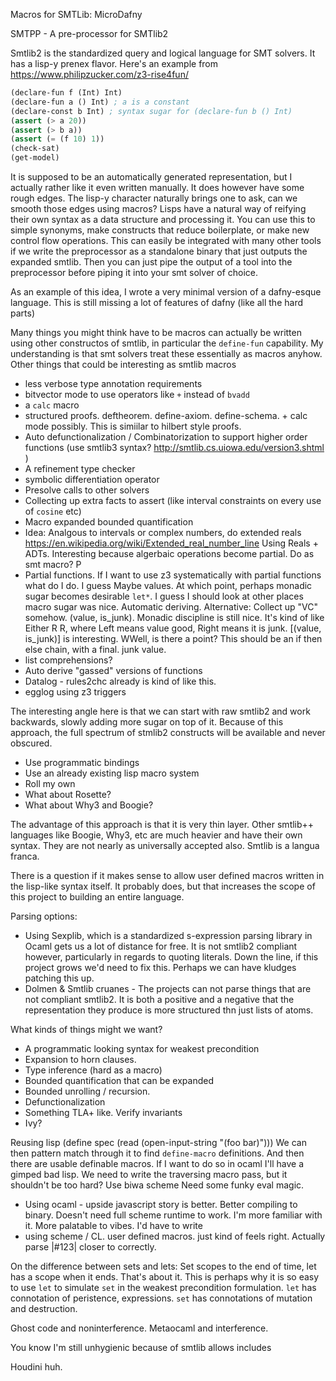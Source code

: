 
Macros for SMTLib: MicroDafny




SMTPP - A pre-processor for SMTlib2

Smtlib2 is the standardized query and logical language for SMT solvers. It has a lisp-y prenex flavor. Here's an example from <https://www.philipzucker.com/z3-rise4fun/>

```lisp
(declare-fun f (Int) Int)
(declare-fun a () Int) ; a is a constant
(declare-const b Int) ; syntax sugar for (declare-fun b () Int)
(assert (> a 20))
(assert (> b a))
(assert (= (f 10) 1))
(check-sat)
(get-model)
```

It is supposed to be an automatically generated representation, but I actually rather like it even written manually. It does however have some rough edges. The lisp-y character naturally brings one to ask, can we smooth those edges using macros? Lisps have a natural way of reifying their own syntax as a data structure and processing it. You can use this to simple synonyms, make constructs that reduce boilerplate, or make new control flow operations. This can easily be integrated with many other tools if we write the preprocessor as a standalone binary that just outputs the expanded smtlib. Then you can just pipe the output of a tool into the preprocessor before piping it into your smt solver of choice.


As an example of this idea, I wrote a very minimal version of a dafny-esque language. This is still missing a lot of features of dafny (like all the hard parts)

Many things you might think have to be macros can actually be written using other constructos of smtlib, in particular the `define-fun` capability. My understanding is that smt solvers treat these essentially as macros anyhow. Other things that could be interesting as smtlib macros
- less verbose type annotation requirements
- bitvector mode to use operators like `+` instead of `bvadd`
- a `calc` macro
- structured proofs. deftheorem. define-axiom. define-schema. + calc mode possibly. This is simiilar to hilbert style proofs.
- Auto defunctionalization / Combinatorization to support higher order functions (use smtlib3 syntax? <http://smtlib.cs.uiowa.edu/version3.shtml> )
- A refinement type checker
- symbolic differentiation operator
- Presolve calls to other solvers
- Collecting up extra facts to assert (like interval constraints on every use of `cosine` etc)
- Macro expanded bounded quantification
- Idea: Analgous to intervals or complex numbers, do extended reals <https://en.wikipedia.org/wiki/Extended_real_number_line> Using Reals + ADTs. Interesting because algerbaic operations become partial. Do as smt macro? P
- Partial functions. If I want to use z3 systematically with partial functions what do I do. I guess Maybe values. At which point, perhaps monadic sugar becomes desirable `let*`. I guess I should look at other places macro sugar was nice.  Automatic deriving.  Alternative: Collect up "VC" somehow. (value, is_junk). Monadic discipline is still nice. It's kind of like Either R R, where Left means value good, Right means it is junk. [(value, is_junk)] is interesting. WWell, is there a point? This should be an if then else chain, with a final.
 junk value.
- list comprehensions?
- Auto derive "gassed" versions of functions
- Datalog - rules2chc already is kind of like this.
- egglog using z3 triggers


The interesting angle here is that we can start with raw smtlib2 and work backwards, slowly adding more sugar on top of it. Because of this approach, the full spectrum of stmlib2 constructs will be available and never obscured.

- Use programmatic bindings
- Use an already existing lisp macro system
- Roll my own
- What about Rosette?
- What about Why3 and Boogie?

The advantage of this approach is that it is very thin layer. Other smtlib++ languages like Boogie, Why3, etc are much heavier and have their own syntax. They are not nearly as universally accepted also. Smtlib is a langua franca.



There is a question if it makes sense to allow user defined macros written in the lisp-like syntax itself. It probably does, but that increases the scope of this project to building an entire language.


Parsing options:
- Using Sexplib, which is a standardized s-expression parsing library in Ocaml gets us a lot of distance for free. It is not smtlib2 compliant however, particularly in regards to quoting literals. Down the line, if this project grows we'd need to fix this. Perhaps we can have kludges patching this up.
- Dolmen & Smtlib cruanes - The projects can not parse things that are not compliant smtlib2. It is both a positive and a negative that the representation they produce is more structured thn just lists of atoms.

What kinds of things might we want?
- A programmatic looking syntax for weakest precondition
- Expansion to horn clauses.
- Type inference (hard as a macro)
- Bounded quantification that can be expanded
- Bounded unrolling / recursion. 
- Defunctionalization
- Something TLA+ like. Verify invariants
- Ivy?


Reusing lisp
(define spec (read (open-input-string "(foo bar)")))
We can then pattern match through it to find `define-macro` definitions.
And then there are usable definable macros. If I want to do so in ocaml I'll have a gimped bad lisp.
We need to write the traversing macro pass, but it shouldn't be too hard?
Use biwa scheme
Need some funky eval magic.



- Using ocaml - upside javascript story is better. Better compiling to binary. Doesn't need full scheme runtime to work. I'm more familiar with it. More palatable to vibes. I'd have to write
- using scheme / CL. user defined macros. just kind of feels right. Actually parse |#123| closer to correctly.


On the difference between sets and lets:
Set scopes to the end of time, let has a scope when it ends. That's about it. This is perhaps why it is so easy to use `let` to simulate `set` in the weakest precondition formulation. `let` has connotation of peristence, expressions. `set` has connotations of mutation and destruction.


Ghost code and noninterference. Metaocaml and interference.



You know I'm still unhygienic because of smtlib allows includes

Houdini huh.



